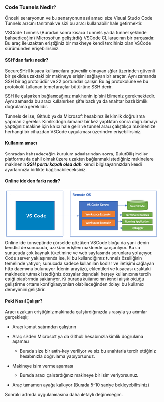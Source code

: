 ### Code Tunnels Nedir?
Önceki senaryonun ve bu senaryonun asıl amacı size Visual Studio Code Tunnels aracını tanıtmak ve sizi bu aracı kullanabilir hale getirmektir.

VSCode Tunnels (Buradan sonra kısaca Tunnels ya da tunnel şeklinde bahsediceğim) Microsoftun geliştirdiği VSCode CLI aracının bir parçasıdır. Bu araç ile uzaktan eriştiğiniz bir makineye kendi tercihiniz olan VSCode sürümünden erişebilirsiniz.

#### SSH'dan farkı nedir?
SecureSHell kısaca kullanıcılara güvenilir olmayan ağlar üzerinden güvenli bir şekilde uzaktaki bir makineye erişimi sağlayan bir araçtır. Aynı zamanda SSH bir ağ protolüdür ve 22 portundan çalışır. Bu ağ protokolüne ve bu protokolü kullanan temel araçlar bütününe SSH denir.

SSH ile çalışırken bağlanıcağınız makinenin ip'sini bilmeniz gerekmektedir. Aynı zamanda bu aracı kullanırken şifre bazlı ya da anahtar bazlı kimlik doğrulama gereklidir.

Tunnels de ise, Github ya da Microsoft hesabınız ile kimlik doğrulama yapmanız gerekir. Kimlik doğrulamanız bir kez yaptıktan sonra doğrulamayı yaptığınız makine için kalıcı hale gelir ve tunnel aracı çalıştıkça makinenize herhangi bir cihazdan VSCode uygulaması üzerinden erişebilirsiniz. 
#### Kullanım amacı
Sonradan bahsedeceğim kurulum adımlarından sonra, BulutBilişimciler platformu da dahil olmak üzere uzaktan bağlanmak istediğiniz makinelere makinenin ***SSH portu kapalı olsa dahi*** kendi bilgisayarınızdan kendi ayarlarınızla birlikte bağlanabileceksiniz.
#### Online ide'den farkı nedir?
![architecture](./assets/server-arch-latest.png)
Online ide konseptinde görselde gözüken VSCode bloğu da yani idenin kendisi de sunucuda, uzaktan erişilen makinede çalıştırılıyor. Bu da sunucuda çok kaynak tüketimine ve web sayfasında sorunlara yol açıyor. Code server yaklaşımında ise, ki bu kullandığımız tunnels özelliğinin temelinde yatıyor; sunucuda sadece kullanılan kodlar ve iletişimi sağlayan http daemonu bulunuyor. İdenin arayüzü, eklentileri ve kısacası uzaktaki makinede tutmak istediğiniz dosyalar dışındaki herşey kullanıcının tercih ettiği platformda saklanıyor. Ki burada kullanıcının kendi alışık olduğu geliştirme ortamı konfigirasyonları olabileceğinden dolayı bu kullanıcı deneyimini geliştirir. 

#### Peki Nasıl Çalışır?
Aracı uzaktan eriştiğiniz makinada çalıştırdığınızda sırasıyla şu adımlar gerçekleşir;

- Araçı komut satırından çalıştırın

- Araç sizden Microsoft ya da Github hesabınızla kimlik doğrulama aşaması
    - Burada size bir auth-key veriliyor ve siz bu anahtarla tercih ettiğiniz hesabınızla doğrulama yapıyorsunuz. 
- Makineye isim verme aşaması 
    - Burada aracı çalıştırdığınız makineye bir isim veriyorsunuz.
- Araç tamamen ayağa kalkıyor (Burada 5-10 saniye bekleyebilirsiniz)

Sonraki adımda uygulanmasına daha detaylı değineceğim.
